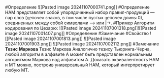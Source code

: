 #Определение ![[Pasted image 20241107000741.png]]
#Определение НАМ представляет собой упорядоченный на­бор правил-продукций — пар слов (цепочек знаков, в том числе пустых цепочек длины 0), соединенных между собой символами —> или |->. 
#Пример Алгоритм кодирования по Цезарю:
![[Pasted image 20241107001318.png]]![[Pasted image 20241107001407.png]]
#Определение #Замечание #Свойство 
![[Pasted image 20241107001813.png]]
![[Pasted image 20241107001903.png]]   ![[Pasted image 20241107002112.png]]
#Замечание **Тезис Маркова**
Тезис Маркова Аналогично тезису Тьюринга-Черча, любой алгоритм в алфавите А может быть представ­лен нормальным алгоритмом Маркова над алфавитом А.
Доказать эквивалентность НАМ и МТ можно, построив универсальный НАМ, который интерпретирует любую МТ.